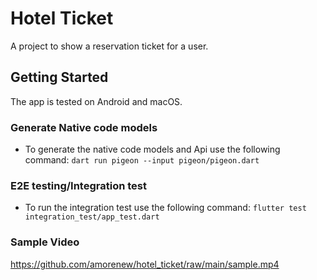 # Hotel Ticket

A project to show a reservation ticket for a user.

## Getting Started

The app is tested on Android and macOS.

### Generate Native code models

- To generate the native code models and Api use the following command:
`dart run pigeon --input pigeon/pigeon.dart`

### E2E testing/Integration test

- To run the integration test use the following command:
  `flutter test integration_test/app_test.dart`

### Sample Video

 https://github.com/amorenew/hotel_ticket/raw/main/sample.mp4

